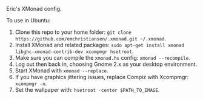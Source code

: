 Eric's XMonad config.

To use in Ubuntu:

1. Clone this repo to your home folder: `git clone https://github.com/emchristiansen/.xmonad.git ~/.xmonad`.
1. Install XMonad and related packages: `sudo apt-get install xmonad libghc-xmonad-contrib-dev xcompmgr hsetroot`.
1. Make sure you can compile the `xmonad.hs` config: `xmonad --recompile`.
1. Log out then back in, choosing Gnome 2.x as your desktop environment.
1. Start XMonad with `xmonad --replace`.
  1. If you have graphics jittering issues, replace Compiz with Xcompmgr: `xcompmgr -n`.
  1. Set the wallpaper with: `hsetroot -center $PATH_TO_IMAGE`.
